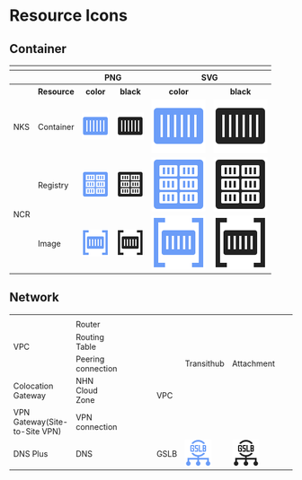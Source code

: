 # Resource Icons

## Container

<table>
  <tr>
    <th colspan="6"></th>
</tr>
<tr>
    <th></th>
    <th></th>
    <th colspan="2">PNG</th>
    <th colspan="2">SVG</th>
  </tr>
      <tr>
        <th></th>
        <th>Resource</th>
        <th>color</th>
        <th>black</th>
        <th>color</th>
        <th>black</th>
    </tr>
  <tr>
    <td>NKS</td>
    <td>Container</td>
    <td><img src="/files/resources/container/color/IaaS-Container-NKS-Container.png"></td>
    <td><img src="/files/resources/container/black/IaaS-Container-NKS-Container.png"></td>
    <td><img src="/files/resources/container/color/IaaS-Container-NKS-Container.svg"></td>
    <td><img src="/files/resources/container/black/IaaS-Container-NKS-Container.svg"></td>    
  </tr>
  <tr>
    <td rowspan="2">NCR</td>
    <td>Registry</td>
    <td><img src="/files/resources/container/color/IaaS-Container-NCR-Registry.png"></td>
    <td><img src="/files/resources/container/black/IaaS-Container-NCR-Registry.png"></td>
    <td><img src="/files/resources/container/color/IaaS-Container-NCR-Registry.svg"></td>
    <td><img src="/files/resources/container/black/IaaS-Container-NCR-Registry.svg"></td>    
  </tr>
    <tr>
    <td>Image</td>
    <td><img src="/files/resources/container/color/IaaS-Container-NCR-Image.png"></td>
    <td><img src="/files/resources/container/black/IaaS-Container-NCR-Image.png"></td>
    <td><img src="/files/resources/container/color/IaaS-Container-NCR-Image.svg"></td>
    <td><img src="/files/resources/container/black/IaaS-Container-NCR-Image.svg"></td>    
  </tr>
</table>

## Network

<table>
  <tr>
    <th colspan="6"></th>
</tr>
  <tr>
    <td rowspan="3">VPC</td>
    <td>Router</td>
    <td><img src="/files/resources/network/color/IaaS-Network-VPC-Router.png"></td>
    <td><img src="/files/resources/network/black/IaaS-Network-VPC-Router.png"></td>
    <td><img src="/files/resources/network/color/IaaS-Network-VPC-Router.svg"></td>
    <td><img src="/files/resources/network/black/IaaS-Network-VPC-Router.svg"></td>    
  </tr>
    <tr>
    <td>Routing Table</td>
    <td><img src="/files/resources/network/color/IaaS-Network-VPC-Routing_table.png"></td>
    <td><img src="/files/resources/network/black/IaaS-Network-VPC-Routing_table.png"></td>
    <td><img src="/files/resources/network/color/IaaS-Network-VPC-Routing_table.svg"></td>
    <td><img src="/files/resources/network/black/IaaS-Network-VPC-Routing_table.svg"></td>    
      </tr>
      <tr>
    <td>Peering connection</td>
    <td><img src="/files/resources/network/color/IaaS-Network-VPC-Peering_connection.png"></td>
    <td><img src="/files/resources/network/black/IaaS-Network-VPC-Peering_connection.png"></td>
    <td><img src="/files/resources/network/color/IaaS-Network-VPC-Peering_connection.svg"></td>
    <td><img src="/files/resources/network/black/IaaS-Network-VPC-Peering_connection.svg"></td>    
        <td rowspan="3">VPC</td>
    <td>Transithub</td>
     <td>Attachment</td>
    <td><img src="/files/resources/network/color/IaaS-Network-Network-Attachment.png"></td>
    <td><img src="/files/resources/network/black/IaaS-Network-Network-Attachment.png"></td>
    <td><img src="/files/resources/network/color/IaaS-Network-Network-Attachment.svg"></td>
    <td><img src="/files/resources/network/black/IaaS-Network-Network-Attachment.svg"></td>    
  </tr>
    <tr>
    <td>Colocation Gateway</td>
    <td>NHN Cloud Zone</td>
    <td><img src="/files/resources/network/color/IaaS-Network-Colocation_Gateway-NHN_Cloud_Zone.png"></td>
    <td><img src="/files/resources/network/black/IaaS-Network-Colocation_Gateway-NHN_Cloud_Zone.png"></td>
    <td><img src="/files/resources/network/color/IaaS-Network-Colocation_Gateway-NHN_Cloud_Zone.svg"></td>
    <td><img src="/files/resources/network/black/IaaS-Network-Colocation_Gateway-NHN_Cloud_Zone.svg"></td>    
      <tr>
    <td>VPN Gateway(Site-to-Site VPN)</td>
    <td>VPN connection</td>
    <td><img src="/files/resources/network/color/IaaS-Network-VPN_Gateway-VPN_connection.png"></td>
    <td><img src="/files/resources/network/black/IaaS-Network-VPN_Gateway-VPN_connection.png"></td>
    <td><img src="/files/resources/network/color/IaaS-Network-VPN_Gateway-VPN_connection.svg"></td>
    <td><img src="/files/resources/network/black/IaaS-Network-VPN_Gateway-VPN_connection.svg"></td>   
    <tr> 
        <td rowspan="2">DNS Plus</td>
    <td>DNS</td>
    <td><img src="/files/resources/network/color/IaaS-Network-DNS_Plus-DNS.png"></td>
    <td><img src="/files/resources/network/black/IaaS-Network-DNS_Plus-DNS.png"></td>
    <td><img src="/files/resources/network/color/IaaS-Network-DNS_Plus-DNS.svg"></td>
    <td><img src="/files/resources/network/black/IaaS-Network-DNS_Plus-DNS.svg"></td>    
      <td>GSLB</td>
      <td><img src="/files/resources/network/color/IaaS-Network-DNS_Plus-GSLB.png"></td>
    <td><img src="/files/resources/network/black/IaaS-Network-DNS_Plus-GSLB.png"></td>
    <td><img src="/files/resources/network/color/IaaS-Network-DNS_Plus-GSLB.svg"></td>
    <td><img src="/files/resources/network/black/IaaS-Network-DNS_Plus-GSLB.svg"></td>    
  </tr>
</table>